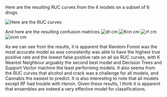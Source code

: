 
Here are the resulting RUC curves from the 4 models on a subset of 6 drugs.

![Here are the RUC curves](https://user-images.githubusercontent.com/54859612/193950370-db7624c1-5835-4fca-94f6-9cc8bc0b091e.png)

And here are the resulting confusion matrices
![dt cm](https://user-images.githubusercontent.com/54859612/193950919-6698faab-eca9-4af7-bc41-3b87b3d6b45e.png)
![Knn cm](https://user-images.githubusercontent.com/54859612/193950928-020f724f-5d75-433f-b43b-ca4a53c1625d.png)
![rf cm](https://user-images.githubusercontent.com/54859612/193950931-b28b1f87-ed9e-42b7-8b51-0c084b33a7c2.png)
![svm cm](https://user-images.githubusercontent.com/54859612/193950933-6c40f08b-015d-4429-8b23-af0c8afc8aa9.png)

As we can see from the results, it is apparent that Random Forest was the most accurate model as was consistently was able to have the highest true positive rate and the lowest false positive rate on all six RUC curves, with K Nearest Neighbour arguably the second best model and Decision Trees and Support Vector machine the least performing models. It also seems from the RUC curves that alcohol and crack was a challenge for all models, and Cannabis the easiest to predict. It is also interesting to note that all models except RF had trouble with Heroin. Given these results, I think it is apparent that ensembles are indeed a very effective model for classifications. 
